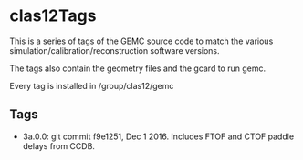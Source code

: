 # clas12Tags


This is a series of tags of the GEMC source code to match the various simulation/calibration/reconstruction software versions.

The tags also contain the geometry files and the gcard to run gemc.

Every tag is installed in /group/clas12/gemc



Tags
----


- 3a.0.0: git commit f9e1251, Dec 1 2016. Includes FTOF and CTOF paddle delays from CCDB. 
